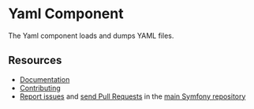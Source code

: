 Yaml Component
==============

The Yaml component loads and dumps YAML files.

Resources
---------

  * [Documentation](https://symfony.com/doc/current/components/yaml/index.html)
  * [Contributing](https://symfony.com/doc/current/contributing/index.html)
  * [Report issues](https://github.com/symfony/symfony/issues) and
    [send Pull Requests](https://github.com/symfony/symfony/pulls)
    in the [main Symfony repository](https://github.com/symfony/symfony)
